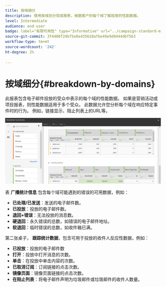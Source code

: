 ```yaml
---
title: 按域细分
description: 使用按域划分现成报表，根据客户的每个域了解投放的性能数据。
level: Intermediate
audience: end-user
badge: label="有限可用性" type="Informative" url="../campaign-standard-migration-home.md" tooltip="仅限于Campaign Standard已迁移的用户"
source-git-commit: 3f4400f24b75e8e435610afbe49e9d9444dbf563
workflow-type: tm+mt
source-wordcount: '242'
ht-degree: 2%

---
```


# 按域细分{#breakdown-by-domains}

此报表包含电子邮件投放的受众中表示的每个域的性能数据。 如果是营销活动或项目报表，则性能数据适用于多个受众。 此数据允许您分析每个域在响应特定事件时的行为。 例如，链接显示、阻止列表上的URL等。

![](assets/delivery_reports_6.png)

表 **广播统计信息** 包含每个域可能遇到的错误的可用数据，例如：

* **已处理/已发送**：发送的电子邮件数。
* **已投放**：投放的电子邮件数。
* **退回+错误**：无法投放的消息数。
* **硬退回**：永久错误的总数，如错误的电子邮件地址。
* **软退回**：临时错误的总数，如收件箱已满。

第二张桌子， **跟踪统计数据**，包含可用于投放的收件人反应性数据，例如：

* **已投放**：投放的电子邮件数
* **打开**：投放中打开消息的次数。
* **单击**：在投放中单击内容的次数。
* **已取消订阅**：订阅链接的点击次数。
* **镜像页面**：镜像页面链接的点击次数。
* **在阻止列表**：将电子邮件声明为垃圾邮件或垃圾邮件的收件人数量。
